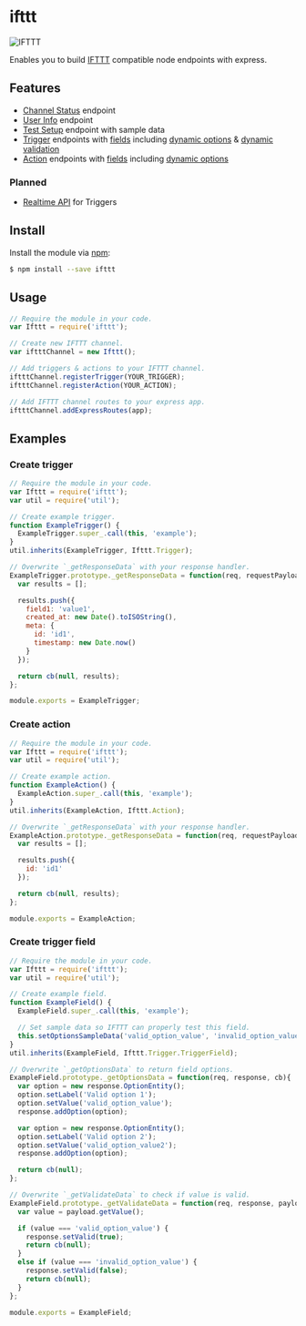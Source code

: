 # ifttt

![IFTTT](https://d3rnbxvnd0hlox.cloudfront.net/assets/r2012/ifttt_logo_83-56800c44757a4683441a9f9c53fba868.svg)

Enables you to build [IFTTT](https://ifttt.com) compatible node endpoints with express.

## Features

 - [Channel Status](https://developers.ifttt.com/docs/api_reference#channel-status) endpoint 
 - [User Info](https://developers.ifttt.com/docs/api_reference#user-information) endpoint
 - [Test Setup](https://developers.ifttt.com/docs/testing#the-testsetup-endpoint) endpoint with sample data
 - [Trigger](https://developers.ifttt.com/docs/api_reference#triggers) endpoints with [fields](https://developers.ifttt.com/docs/api_reference#trigger-fields) including [dynamic options](https://developers.ifttt.com/docs/api_reference#trigger-field-dynamic-options) & [dynamic validation](https://developers.ifttt.com/docs/api_reference#trigger-field-dynamic-validation)
 - [Action](https://developers.ifttt.com/docs/api_reference#actions) endpoints with [fields](https://developers.ifttt.com/docs/api_reference#action-fields) including [dynamic options](https://developers.ifttt.com/docs/api_reference#action-field-dynamic-options)

### Planned

 - [Realtime API](https://developers.ifttt.com/docs/api_reference#realtime-api) for Triggers

## Install

Install the module via [npm](https://www.npmjs.com/):

```bash
$ npm install --save ifttt
```

## Usage

```javascript
// Require the module in your code.
var Ifttt = require('ifttt');

// Create new IFTTT channel.
var iftttChannel = new Ifttt();

// Add triggers & actions to your IFTTT channel.
iftttChannel.registerTrigger(YOUR_TRIGGER);
iftttChannel.registerAction(YOUR_ACTION);

// Add IFTTT channel routes to your express app.
iftttChannel.addExpressRoutes(app);
```

## Examples

### Create trigger

```javascript
// Require the module in your code.
var Ifttt = require('ifttt');
var util = require('util');

// Create example trigger.
function ExampleTrigger() {
  ExampleTrigger.super_.call(this, 'example');
}
util.inherits(ExampleTrigger, Ifttt.Trigger);

// Overwrite `_getResponseData` with your response handler.
ExampleTrigger.prototype._getResponseData = function(req, requestPayload, cb){
  var results = [];

  results.push({
    field1: 'value1',
    created_at: new Date().toISOString(),
    meta: {
      id: 'id1',
      timestamp: new Date.now()
    }
  });

  return cb(null, results);
};

module.exports = ExampleTrigger;
```

### Create action

```javascript
// Require the module in your code.
var Ifttt = require('ifttt');
var util = require('util');

// Create example action.
function ExampleAction() {
  ExampleAction.super_.call(this, 'example');
}
util.inherits(ExampleAction, Ifttt.Action);

// Overwrite `_getResponseData` with your response handler.
ExampleAction.prototype._getResponseData = function(req, requestPayload, cb){
  var results = [];

  results.push({
    id: 'id1'
  });

  return cb(null, results);
};

module.exports = ExampleAction;
```

### Create trigger field

```javascript
// Require the module in your code.
var Ifttt = require('ifttt');
var util = require('util');

// Create example field.
function ExampleField() {
  ExampleField.super_.call(this, 'example');

  // Set sample data so IFTTT can properly test this field.
  this.setOptionsSampleData('valid_option_value', 'invalid_option_value');
}
util.inherits(ExampleField, Ifttt.Trigger.TriggerField);

// Overwrite `_getOptionsData` to return field options.
ExampleField.prototype._getOptionsData = function(req, response, cb){
  var option = new response.OptionEntity();
  option.setLabel('Valid option 1');
  option.setValue('valid_option_value');
  response.addOption(option);

  var option = new response.OptionEntity();
  option.setLabel('Valid option 2');
  option.setValue('valid_option_value2');
  response.addOption(option);

  return cb(null);
};

// Overwrite `_getValidateData` to check if value is valid.
ExampleField.prototype._getValidateData = function(req, response, payload, cb){
  var value = payload.getValue();

  if (value === 'valid_option_value') {
    response.setValid(true);
    return cb(null);
  }
  else if (value === 'invalid_option_value') {
    response.setValid(false);
    return cb(null);
  }
};

module.exports = ExampleField;
```
